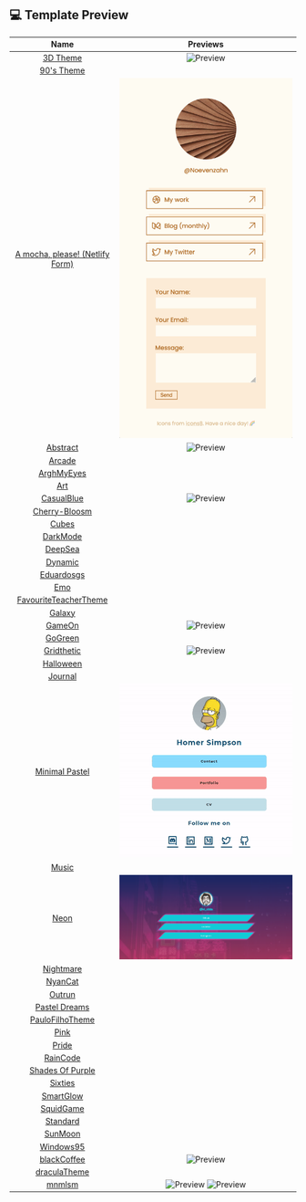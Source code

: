 ## 💻 Template Preview

|                                                               Name                                                               |                                                      Previews                                                      |
| :------------------------------------------------------------------------------------------------------------------------------: | :----------------------------------------------------------------------------------------------------------------: |
|                            [3D Theme](https://michaelbarney.github.io/LinkFree/Templates/3D%20Theme/)                            |                              ![Preview](/Templates/3D%20Theme/preview.png "Preview")                               |
|                           [90's Theme](https://michaelbarney.github.io/LinkFree/Templates/90'sTheme/)                            |                                                                                                                    |
| [A mocha, please! (Netlify Form)](<https://michaelbarney.github.io/LinkFree/Templates/A%20mocha,%20please!%20(Netlify%20Form)/>) |                    ![Preview](</Templates/A%20mocha,%20please!%20(Netlify%20Form)/preview.png>)                    |
|                             [Abstract](https://michaelbarney.github.io/LinkFree/Templates/Abstract/)                             |                               ![Preview](/Templates/Abstract/preview.png "Preview")                                |
|                               [Arcade](https://michaelbarney.github.io/LinkFree/Templates/Arcade/)                               |                                                                                                                    |
|                           [ArghMyEyes](https://michaelbarney.github.io/LinkFree/Templates/ArghMyEyes/)                           |                                                                                                                    |
|                                           [Art](https://codeswithroh.github.io/Demo/)                                            |                                                                                                                    |
|                           [CasualBlue](https://michaelbarney.github.io/LinkFree/Templates/CasualBlue/)                           |                              ![Preview](/Templates/CasualBlue/preview.png "Preview")                               |
|                        [Cherry-Bloosm](https://michaelbarney.github.io/LinkFree/Templates/Cherry-Bloosm/)                        |                                                                                                                    |
|                                [Cubes](https://michaelbarney.github.io/LinkFree/Templates/Cubes/)                                |                                                                                                                    |
|                             [DarkMode](https://michaelbarney.github.io/LinkFree/Templates/DarkMode/)                             |                                                                                                                    |
|                              [DeepSea](https://michaelbarney.github.io/LinkFree/Templates/DeepSea/)                              |                                                                                                                    |
|                                        [Dynamic](https://codeswithroh.github.io/Dynamic/)                                        |                                                                                                                    |
|                           [Eduardosgs](https://michaelbarney.github.io/LinkFree/Templates/Eduardosgs/)                           |                                                                                                                    |
|                                  [Emo](https://michaelbarney.github.io/LinkFree/Templates/Emo/)                                  |                                                                                                                    |
|                [FavouriteTeacherTheme](https://michaelbarney.github.io/LinkFree/Templates/FavouriteTeacherTheme/)                |                                                                                                                    |
|                               [Galaxy](https://michaelbarney.github.io/LinkFree/Templates/Galaxy/)                               |                                                                                                                    |
|                               [GameOn](https://michaelbarney.github.io/LinkFree/Templates/GameOn/)                               |                                ![Preview](/Templates/GameOn/preview.jpg "Preview")                                 |
|                              [GoGreen](https://michaelbarney.github.io/LinkFree/Templates/GoGreen/)                              |                                                                                                                    |
|                           [Gridthetic](https://michaelbarney.github.io/LinkFree/Templates/Gridthetic/)                           |                              ![Preview](/Templates/Gridthetic/preview.png "Preview")                               |
|                            [Halloween](https://michaelbarney.github.io/LinkFree/Templates/Halloween/)                            |                                                                                                                    |
|                              [Journal](https://michaelbarney.github.io/LinkFree/Templates/Journal/)                              |                                                                                                                    |
|                      [Minimal Pastel](https://michaelbarney.github.io/LinkFree/Templates/Minimal%20Pastel/)                      |                           ![Preview](/Templates/Minimal%20Pastel/preview.gif "Preview")                            |
|                                [Music](https://michaelbarney.github.io/LinkFree/Templates/Music)                                 |                                                                                                                    |
|                                 [Neon](https://michaelbarney.github.io/LinkFree/Templates/Neon/)                                 |                                 ![Preview](/Templates/Neon/preview.png "Preview")                                  |
|                            [Nightmare](https://michaelbarney.github.io/LinkFree/Templates/Nightmare/)                            |                                                                                                                    |
|                              [NyanCat](https://michaelbarney.github.io/LinkFree/Templates/NyanCat/)                              |                                                                                                                    |
|                               [Outrun](https://michaelbarney.github.io/LinkFree/Templates/Outrun/)                               |                                                                                                                    |
|                       [Pastel Dreams](https://michaelbarney.github.io/LinkFree/Templates/Pastel%20Dreams/)                       |                                                                                                                    |
|                      [PauloFilhoTheme](https://michaelbarney.github.io/LinkFree/Templates/PauloFilhoTheme/)                      |                                                                                                                    |
|                                 [Pink](https://michaelbarney.github.io/LinkFree/Templates/Pink/)                                 |                                                                                                                    |
|                                [Pride](https://michaelbarney.github.io/LinkFree/Templates/Pride/)                                |                                                                                                                    |
|                             [RainCode](https://michaelbarney.github.io/LinkFree/Templates/RainCode/)                             |                                                                                                                    |
|                               [Shades Of Purple](https://codeswithroh.github.io/shades-of-purple/)                               |                                                                                                                    |
|                              [Sixties](https://michaelbarney.github.io/LinkFree/Templates/Sixties/)                              |                                                                                                                    |
|                            [SmartGlow](https://michaelbarney.github.io/LinkFree/Templates/SmartGlow/)                            |                                                                                                                    |
|                            [SquidGame](https://michaelbarney.github.io/LinkFree/Templates/SquidGame/)                            |                                                                                                                    |
|                             [Standard](https://michaelbarney.github.io/LinkFree/Templates/Standard/)                             |                                                                                                                    |
|                              [SunMoon](https://michaelbarney.github.io/LinkFree/Templates/SunMoon/)                              |                                                                                                                    |
|                            [Windows95](https://michaelbarney.github.io/LinkFree/Templates/Windows95/)                            |                                                                                                                    |
|                          [blackCoffee](https://michaelbarney.github.io/LinkFree/Templates/blackCoffee/)                          |                              ![Preview](/Templates/blackCoffee/preview.png "Preview")                              |
|                         [draculaTheme](https://michaelbarney.github.io/LinkFree/Templates/draculaTheme/)                         |                                                                                                                    |
|                               [mnmlsm](https://michaelbarney.github.io/LinkFree/Templates/mnmlsm/)                               | ![Preview](/Templates/mnmlsm/preview-dark.png "Preview") ![Preview](/Templates/mnmlsm/preview-light.png "Preview") |
